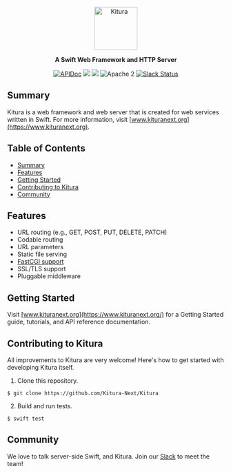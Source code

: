 <p align="center">
<a href="https://kituranext.org/">
<img src="https://raw.githubusercontent.com/Kitura-Next/Kitura/master/Documentation/KituraLogo-wide.png" height="100" alt="Kitura">
</a>
<p align="center"><strong>A Swift Web Framework and HTTP Server</strong></p>
</p>

<p align="center">
    <a href="https://www.kituranext.org/learn/">
    <img src="https://img.shields.io/badge/docs-kitura-1FBCE4.svg" alt="APIDoc"></a>
    <a href="https://github.com/Kitura-Next/Kitura/actions?query=workflow%3ASwift+MacOS">
    <img src="https://github.com/Kitura-Next/Kitura/workflows/Swift%20MacOS/badge.svg"></a>
    <a href="https://github.com/Kitura-Next/Kitura/actions?query=workflow%3ASwift+Ubuntu">
    <img src="https://github.com/Kitura-Next/Kitura/workflows/Swift%20Ubuntu/badge.svg"></a>
    <img src="https://img.shields.io/badge/license-Apache2-blue.svg?style=flat" alt="Apache 2">
    <a href="http://swift-at-ibm-slack.mybluemix.net/">
    <img src="http://swift-at-ibm-slack.mybluemix.net/badge.svg" alt="Slack Status"></a>
</p>


## Summary

Kitura is a web framework and web server that is created for web services written in Swift. For more information, visit [www.kituranext.org](https://www.kituranext.org).

## Table of Contents
* [Summary](#summary)
* [Features](#features)
* [Getting Started](#getting-started)
* [Contributing to Kitura](#contributing-to-kitura)
* [Community](#community)

## Features

- URL routing (e.g., GET, POST, PUT, DELETE, PATCH)
- Codable routing
- URL parameters
- Static file serving
- [FastCGI support](https://github.com/Kitura-Next/Kitura/blob/master/Documentation/FastCGI.md)
- SSL/TLS support
- Pluggable middleware

## Getting Started

Visit [www.kituranext.org](https://www.kituranext.org/) for a Getting Started guide, tutorials, and API reference documentation.

## Contributing to Kitura

All improvements to Kitura are very welcome! Here's how to get started with developing Kitura itself.

1. Clone this repository.

  `$ git clone https://github.com/Kitura-Next/Kitura`

2. Build and run tests.

  `$ swift test`

## Community

We love to talk server-side Swift, and Kitura. Join our [Slack](http://swift-at-ibm-slack.mybluemix.net/) to meet the team!
